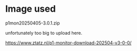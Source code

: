 # Image used
p1mon20250405-3.0.1.zip

unfortunately too big to upload here.

https://www.ztatz.nl/p1-monitor-download-202504-v3-0-0/
